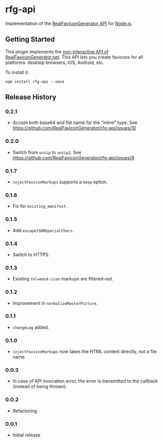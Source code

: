 # rfg-api

Implementation of the [RealFaviconGenerator API](http://realfavicongenerator.net/api)
for [Node.js](https://nodejs.org).

## Getting Started

This plugin implements the
[non-interactive API of RealFaviconGenerator.net](https://realfavicongenerator.net/api/non_interactive_api).
This API lets you create favicons for all platforms: desktop browsers, iOS, Android, etc.

To install it:

```shell
npm install rfg-api --save
```

## Release History

### 0.2.1

- Accept both base64 and file name for the "inline" type. See https://github.com/RealFaviconGenerator/rfg-api/issues/10

### 0.2.0

- Switch from `unzip` to `unzip2`. See https://github.com/RealFaviconGenerator/rfg-api/issues/8

### 0.1.7

- `injectFaviconMarkups` supports a `keep` option.

### 0.1.6

- Fix for `existing_manifest`.

### 0.1.5

- Add `escapeJSONSpecialChars`.

### 0.1.4

- Switch to HTTPS.

### 0.1.3

- Existing `rel=mask-icon` markups are filtered-out.

### 0.1.2

- Improvement in `normalizeMasterPicture`.

### 0.1.1

- `changeLog` added.

### 0.1.0

- `injectFaviconMarkups` now takes the HTML content directly, not a file name.

### 0.0.3

- In case of API invocation error, the error is transmitted to the callback
(instead of being thrown).

### 0.0.2

- Refactoring

### 0.0.1

- Initial release
